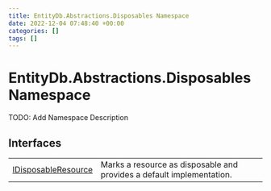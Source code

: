 ```yaml
---
title: EntityDb.Abstractions.Disposables Namespace
date: 2022-12-04 07:48:40 +00:00
categories: []
tags: []
---
```


# EntityDb.Abstractions.Disposables Namespace

TODO: Add Namespace Description

## Interfaces
<table><tr><td><a href='/dotnet/entitydb.abstractions.disposables.idisposableresource'>IDisposableResource</a></td><td>
Marks a resource as disposable and provides a default implementation.
</td></tr></table>

